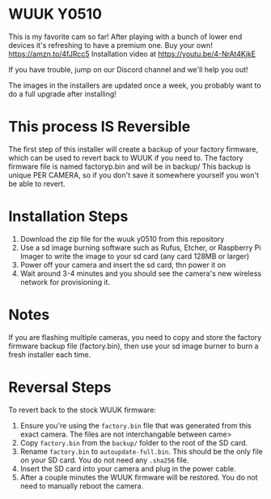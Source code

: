 # WUUK Y0510

This is my favorite cam so far! After playing with a bunch of lower end devices it's refreshing to have a premium one.
Buy your own! https://amzn.to/4fJRcc5
Installation video at https://youtu.be/4-NrAt4KjkE

If you have trouble, jump on our Discord channel and we'll help you out!

The images in the installers are updated once a week, you probably want to do a full upgrade after installing!


# This process IS Reversible

The first step of this installer will create a backup of your factory firmware, which can be used to revert back to WUUK if you need to.
The factory firmware file is named factoryp.bin and will be in backup/
This backup is unique PER CAMERA, so if you don't save it somewhere yourself you won't be able to revert.

# Installation Steps

1. Download the zip file for the wuuk y0510 from this repository
2. Use a sd image burning software such as Rufus, Etcher, or Raspberry Pi Imager to write the image to your sd card (any card 128MB or larger)
3. Power off your camera and insert the sd card, thn power it on
4. Wait around 3-4 minutes and you should see the camera's new wireless network for provisioning it.

# Notes

If you are flashing multiple cameras, you need to copy and store the factory firmware backup file (factory.bin), then use
your sd image burner to burn a fresh installer each time.

# Reversal Steps

To revert back to the stock WUUK firmware:

1. Ensure you're using the `factory.bin` file that was generated from this exact camera. The files are not interchangable between came>
2. Copy `factory.bin` from the `backup/` folder to the root of the SD card.
3. Rename `factory.bin` to `autoupdate-full.bin`. This should be the only file on your SD card. You do not need any `.sha256` file.
4. Insert the SD card into your camera and plug in the power cable.
5. After a couple minutes the WUUK firmware will be restored. You do not need to manually reboot the camera.
